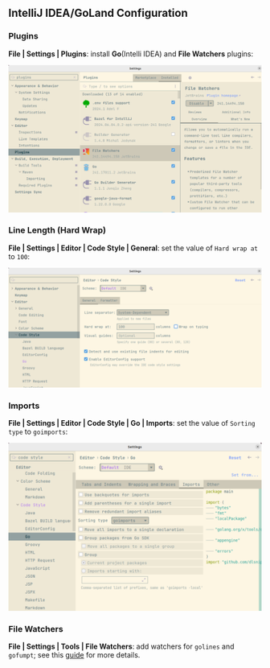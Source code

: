 ## IntelliJ IDEA/GoLand Configuration

<!-- START doctoc -->
<!-- END doctoc -->

### Plugins

**File | Settings | Plugins**: install **Go**(Intelli IDEA) and **File Watchers** plugins:

![IDE Setup Plugins](/readme/ide-setup-plugins.png)

### Line Length (Hard Wrap)

**File | Settings | Editor | Code Style | General**: set the value of `Hard wrap at` to `100`:

![IDE Setup Line Length](/readme/ide-setup-hard-wrap.png)

### Imports

**File | Settings | Editor | Code Style | Go | Imports**: set the value of `Sorting type` to `goimports`:

![IDE Setup Imports](/readme/ide-setup-goimports.png)

### File Watchers

**File | Settings | Tools | File Watchers**: add watchers for `golines` and `gofumpt`; see this 
[guide](https://github.com/mvdan/gofumpt?tab=readme-ov-file#goland) for more details.